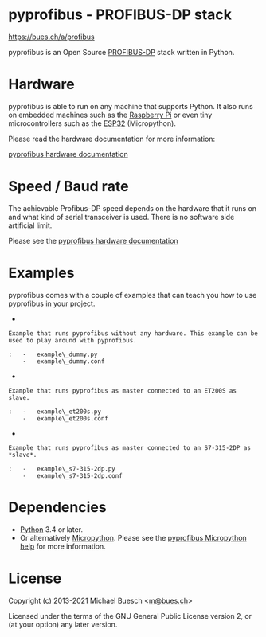 pyprofibus - PROFIBUS-DP stack
==============================

<https://bues.ch/a/profibus>

pyprofibus is an Open Source
[PROFIBUS-DP](https://en.wikipedia.org/wiki/Profibus) stack written in
Python.

Hardware
========

pyprofibus is able to run on any machine that supports Python. It also
runs on embedded machines such as the [Raspberry
Pi](https://en.wikipedia.org/wiki/Raspberry_Pi) or even tiny
microcontrollers such as the
[ESP32](https://en.wikipedia.org/wiki/ESP32) (Micropython).

Please read the hardware documentation for more information:

[pyprofibus hardware documentation](doc/hardware.html)

Speed / Baud rate
=================

The achievable Profibus-DP speed depends on the hardware that it runs on
and what kind of serial transceiver is used. There is no software side
artificial limit.

Please see the [pyprofibus hardware documentation](doc/hardware.html)

Examples
========

pyprofibus comes with a couple of examples that can teach you how to use
pyprofibus in your project.

-   

    Example that runs pyprofibus without any hardware. This example can be used to play around with pyprofibus.

    :   -   example\_dummy.py
        -   example\_dummy.conf

-   

    Example that runs pyprofibus as master connected to an ET200S as slave.

    :   -   example\_et200s.py
        -   example\_et200s.conf

-   

    Example that runs pyprofibus as master connected to an S7-315-2DP as *slave*.

    :   -   example\_s7-315-2dp.py
        -   example\_s7-315-2dp.conf

Dependencies
============

-   [Python](https://www.python.org/) 3.4 or later.
-   Or alternatively [Micropython](https://micropython.org/). Please see
    the [pyprofibus Micropython help](micropython/README.html) for more
    information.

License
=======

Copyright (c) 2013-2021 Michael Buesch \<<m@bues.ch>\>

Licensed under the terms of the GNU General Public License version 2, or
(at your option) any later version.
